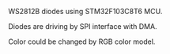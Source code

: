 WS2812B diodes using STM32F103C8T6 MCU.

Diodes are driving by SPI interface with DMA.

Color could be changed by RGB color model.